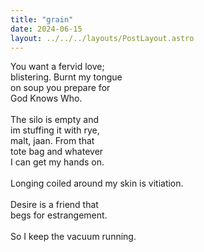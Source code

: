 ```yaml
---
title: "grain"
date: 2024-06-15
layout: ../../../layouts/PostLayout.astro
---
```


You want a fervid love;  
blistering. Burnt my tongue  
on soup you prepare for  
God Knows Who.  
<br>
The silo is empty and  
im stuffing it with rye,  
malt, jaan. From that  
tote bag and whatever  
I can get my hands on.  
<br>
Longing coiled around my skin is vitiation.  
<br>
Desire is a friend that  
begs for estrangement.  
<br>
So I keep the vacuum running.
